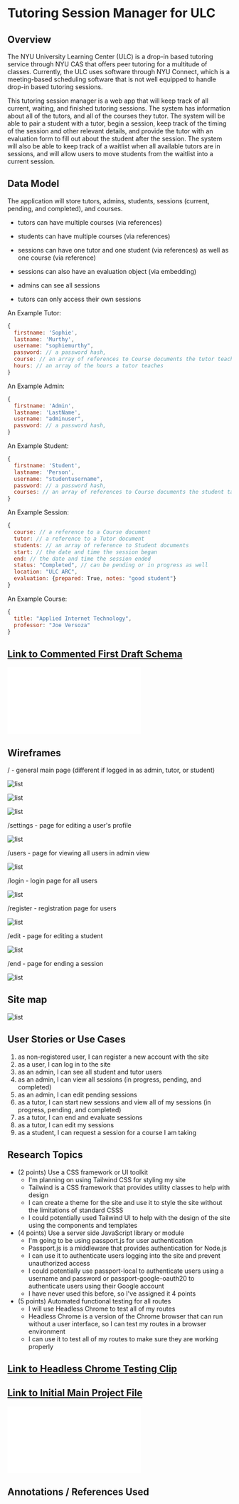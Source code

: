 
# Tutoring Session Manager for ULC

## Overview


The NYU University Learning Center (ULC) is a drop-in based tutoring service through NYU CAS that offers peer tutoring for a multitude of classes. Currently, the ULC uses software through NYU Connect, which is a meeting-based scheduling software that is not well equipped to handle drop-in based tutoring sessions.

This tutoring session manager is a web app that will keep track of all current, waiting, and finished tutoring sessions. The system has information about all of the tutors, and all of the courses they tutor. The system will be able to pair a student with a tutor, begin a session, keep track of the timing of the session and other relevant details, and provide the tutor with an evaluation form to fill out about the student after the session. The system will also be able to keep track of a waitlist when all available tutors are in sessions, and will allow users to move students from the waitlist into a current session. 



## Data Model

The application will store tutors, admins, students, sessions (current, pending, and completed), and courses.

* tutors can have multiple courses (via references)
* students can have multiple courses (via references)
* sessions can have one tutor and one student (via references) as well as one course (via reference)
* sessions can also have an evaluation object (via embedding)

* admins can see all sessions
* tutors can only access their own sessions

An Example Tutor:

```javascript
{
  firstname: 'Sophie',
  lastname: 'Murthy',
  username: "sophiemurthy",
  password: // a password hash,
  course: // an array of references to Course documents the tutor teaches,
  hours: // an array of the hours a tutor teaches
}
```

An Example Admin:

```javascript
{
  firstname: 'Admin',
  lastname: 'LastName',
  username: "adminuser",
  password: // a password hash,
}
```

An Example Student:

```javascript
{
  firstname: 'Student',
  lastname: 'Person',
  username: "studentusername",
  password: // a password hash,
  courses: // an array of references to Course documents the student takes,
}
```

An Example Session:

```javascript
{
  course: // a reference to a Course document
  tutor: // a reference to a Tutor document
  students: // an array of reference to Student documents
  start: // the date and time the session began
  end: // the date and time the session ended
  status: "Completed", // can be pending or in progress as well
  location: "ULC ARC",
  evaluation: {prepared: True, notes: "good student"}
}
```

An Example Course:

```javascript
{
  title: "Applied Internet Technology",
  professor: "Joe Versoza"
}
```


## [Link to Commented First Draft Schema](db.mjs) 

![link to db.mjs](db.mjs)

## Wireframes

/ - general main page 
(different if logged in as admin, tutor, or student)

![list](documentation/student.png)

![list](documentation/admin.png)

![list](documentation/tutor.png)

/settings - page for editing a user's profile

![list](documentation/settings.png)

/users - page for viewing all users in admin view

![list](documentation/users.png)

/login - login page for all users

![list](documentation/login.png)

/register - registration page for users

![list](documentation/register.png)

/edit - page for editing a student

![list](documentation/edit.png)

/end - page for ending a session

![list](documentation/end.png)

## Site map

![list](documentation/sitemap.png)



## User Stories or Use Cases

1. as non-registered user, I can register a new account with the site
2. as a user, I can log in to the site 
3. as an admin, I can see all student and tutor users
4. as an admin, I can view all sessions (in progress, pending, and completed)
5. as an admin, I can edit pending sessions
6. as a tutor, I can start new sessions and view all of my sessions (in progress, pending, and completed)
7. as a tutor, I can end and evaluate sessions 
8. as a tutor, I can edit my sessions 
9. as a student, I can request a session for a course I am taking

## Research Topics

* (2 points) Use a CSS framework or UI toolkit
    * I'm planning on using Tailwind CSS for styling my site
    * Tailwind is a CSS framework that provides utility classes to help with design
    * I can create a theme for the site and use it to style the site without the limitations of standard CSSS
    * I could potentially used Tailwind UI to help with the design of the site using the components and templates
* (4 points) Use a server side JavaScript library or module
    * I'm going to be using passport.js for user authentication
    * Passport.js is a middleware that provides authentication for Node.js
    * I can use it to authenticate users logging into the site and prevent unauthorized access
    * I could potentially use passport-local to authenticate users using a username and password or passport-google-oauth20 to authenticate users using their Google account
    * I have never used this before, so I've assigned it 4 points
* (5 points) Automated functional testing for all routes
    * I will use Headless Chrome to test all of my routes
    * Headless Chrome is a version of the Chrome browser that can run without a user interface, so I can test my routes in a browser environment
    * I can use it to test all of my routes to make sure they are working properly

## [Link to Headless Chrome Testing Clip](documentation/headless-chrome.mov)


## [Link to Initial Main Project File](app.mjs) 

![link to app.mjs](app.mjs)

## Annotations / References Used


